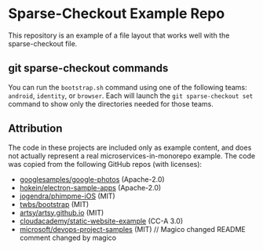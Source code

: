 # Sparse-Checkout Example Repo

This repository is an example of a file layout that works
well with the sparse-checkout file.

## git sparse-checkout commands

You can run the `bootstrap.sh` command using one of the
following teams: `android`, `identity`, or `browser`.
Each will launch the `git sparse-checkout set` command
to show only the directories needed for those teams.

## Attribution

The code in these projects are included only as example
content, and does not actually represent a real
microservices-in-monorepo example. The code was copied
from the following GitHub repos (with licenses):

* [googlesamples/google-photos](https://github.com/googlesamples/google-photos)  (Apache-2.0)
* [hokein/electron-sample-apps](https://github.com/hokein/electron-sample-apps) (Apache-2.0)
* [jogendra/phimpme-iOS](https://github.com/jogendra/phimpme-iOS) (MIT)
* [twbs/bootstrap](https://github.com/twbs/bootstrap) (MIT)
* [artsy/artsy.github.io](https://github.com/artsy/artsy.github.io) (MIT)
* [cloudacademy/static-website-example](https://github.com/cloudacademy/static-website-example) (CC-A 3.0)
* [microsoft/devops-project-samples](https://github.com/microsoft/devops-project-samples) (MIT)
// Magico changed README comment
changed by magico
